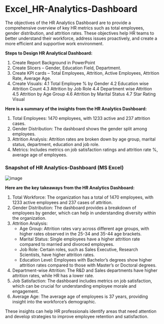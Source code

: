 # Excel_HR-Analytics-Dashboard
The objectives of the HR Analytics Dashboard are to provide a comprehensive overview of key HR metrics such as total employees, gender distribution, and attrition rates. These objectives help HR teams to better understand their workforce, address issues proactively, and create a more efficient and supportive work environment.

**Steps to Design HR Analytical Dashboard:** 
1.	Create Report Background in PowerPoint
2.	Create Slicers – Gender, Education Field, Department.
3.	Create KPI cards – Total Employees, Attrition, Active Employees, Attrition Rate, Average Age.
4.	Create Visuals:
4.1	Total Employee % by Gender
4.2	Education wise Attrition Count
4.3	Attrition by Job Role
4.4	Department wise Attrition
4.5	Attrition by Age Group
4.6	Attrition by Marital Status
4.7	Star Rating Visual

**Here is a summary of the insights from the HR Analytics Dashboard:**
1.	Total Employees: 1470 employees, with 1233 active and 237 attrition cases.
2.	Gender Distribution: The dashboard shows the gender split among employees.
3.	Attrition Analysis: Attrition rates are broken down by age group, marital status, department, education and job role.
4.	Metrics: Includes metrics on job satisfaction ratings and attrition rate %, average age of employees.

### Snapshot of HR Analytics-Dashboard (MS Excel)

![image](https://github.com/user-attachments/assets/3f5821ec-dc58-47c6-b129-7e29ec235702)

**Here are the key takeaways from the HR Analytics Dashboard:**
1.	Total Workforce: The organization has a total of 1470 employees, with 1233 active employees and 237 cases of attrition.
2.	Gender Distribution: The dashboard provides a breakdown of employees by gender, which can help in understanding diversity within the organization.
3.	Attrition Analysis:
    *	Age Group: Attrition rates vary across different age groups, with higher rates observed in the 25-34 and 35-44 age brackets.
    *	Marital Status: Single employees have a higher attrition rate compared to married and divorced employees.
    *	Job Role: Certain roles, such as Sales Executive, Research Scientists, have higher attrition rates.
    *	Education Level: Employees with Bachelor’s degrees show higher attrition rates compared to those with Master’s or Doctoral degrees.
4.	Department-wise Attrition: The R&D and Sales departments have higher attrition rates, while HR has a lower rate.
5.	Job Satisfaction: The dashboard includes metrics on job satisfaction, which can be crucial for understanding employee morale and engagement.
6.	Average Age: The average age of employees is 37 years, providing insight into the workforce’s demographic.
   
These insights can help HR professionals identify areas that need attention and develop strategies to improve employee retention and satisfaction.
